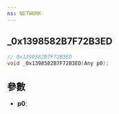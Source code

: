 ```yaml
---
ns: NETWORK
---
```

## _0x1398582B7F72B3ED

```c
// 0x1398582B7F72B3ED
void _0x1398582B7F72B3ED(Any p0);
```


## 參數
* **p0**: 

